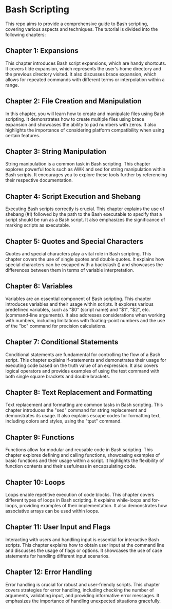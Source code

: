 # Bash Scripting 
This repo aims to provide a comprehensive guide to Bash scripting, covering various aspects and techniques. The tutorial is divided into the following chapters:

## Chapter 1: Expansions
This chapter introduces Bash script expansions, which are handy shortcuts. It covers tilde expansion, which represents the user's home directory and the previous directory visited. It also discusses brace expansion, which allows for repeated commands with different terms or interpolation within a range.

## Chapter 2: File Creation and Manipulation
In this chapter, you will learn how to create and manipulate files using Bash scripting. It demonstrates how to create multiple files using brace expansion and showcases the ability to pad numbers with zeros. It also highlights the importance of considering platform compatibility when using certain features.

## Chapter 3: String Manipulation
String manipulation is a common task in Bash scripting. This chapter explores powerful tools such as AWK and sed for string manipulation within Bash scripts. It encourages you to explore these tools further by referencing their respective documentation.

## Chapter 4: Script Execution and Shebang
Executing Bash scripts correctly is crucial. This chapter explains the use of shebang (#!) followed by the path to the Bash executable to specify that a script should be run as a Bash script. It also emphasizes the significance of marking scripts as executable.

## Chapter 5: Quotes and Special Characters
Quotes and special characters play a vital role in Bash scripting. This chapter covers the use of single quotes and double quotes. It explains how special characters can be escaped with a backslash () and showcases the differences between them in terms of variable interpretation.

## Chapter 6: Variables
Variables are an essential component of Bash scripting. This chapter introduces variables and their usage within scripts. It explores various predefined variables, such as "$0" (script name) and "$1", "$2", etc. (command-line arguments). It also addresses considerations when working with numbers, including limitations with floating-point numbers and the use of the "bc" command for precision calculations.

## Chapter 7: Conditional Statements
Conditional statements are fundamental for controlling the flow of a Bash script. This chapter explains if-statements and demonstrates their usage for executing code based on the truth value of an expression. It also covers logical operators and provides examples of using the test command with both single square brackets and double brackets.

## Chapter 8: Text Replacement and Formatting
Text replacement and formatting are common tasks in Bash scripting. This chapter introduces the "sed" command for string replacement and demonstrates its usage. It also explains escape codes for formatting text, including colors and styles, using the "tput" command.

## Chapter 9: Functions
Functions allow for modular and reusable code in Bash scripting. This chapter explores defining and calling functions, showcasing examples of basic functions and their usage within a script. It highlights the flexibility of function contents and their usefulness in encapsulating code.

## Chapter 10: Loops
Loops enable repetitive execution of code blocks. This chapter covers different types of loops in Bash scripting. It explains while-loops and for-loops, providing examples of their implementation. It also demonstrates how associative arrays can be used within loops.

## Chapter 11: User Input and Flags
Interacting with users and handling input is essential for interactive Bash scripts. This chapter explains how to obtain user input at the command line and discusses the usage of flags or options. It showcases the use of case statements for handling different input scenarios.

## Chapter 12: Error Handling
Error handling is crucial for robust and user-friendly scripts. This chapter covers strategies for error handling, including checking the number of arguments, validating input, and providing informative error messages. It emphasizes the importance of handling unexpected situations gracefully.

